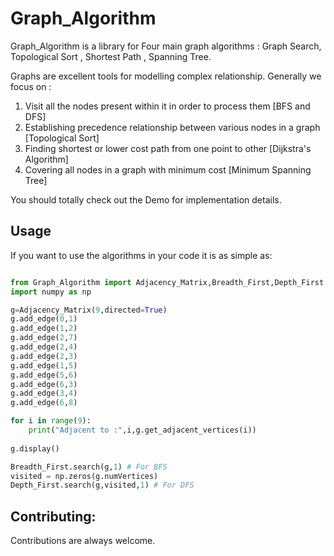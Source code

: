 Graph_Algorithm
==========

Graph_Algorithm is a library for Four main graph algorithms : Graph Search, Topological Sort , Shortest Path , Spanning Tree.

Graphs are excellent tools for modelling complex relationship. Generally we focus on :
  1. Visit all the nodes present within it in order to process them [BFS and DFS]
  2. Establishing precedence relationship between various nodes in a graph [Topological Sort]
  3. Finding shortest or lower cost path from one point to other [Dijkstra's Algorithm]
  4. Covering all nodes in a graph with minimum cost [Minimum Spanning Tree]
	
You should totally check out the Demo for implementation details.

Usage
-----
If you want to use the algorithms in your code it is as simple as:

```python

from Graph_Algorithm import Adjacency_Matrix,Breadth_First,Depth_First
import numpy as np

g=Adjacency_Matrix(9,directed=True)
g.add_edge(0,1)
g.add_edge(1,2)
g.add_edge(2,7)
g.add_edge(2,4)
g.add_edge(2,3)
g.add_edge(1,5)
g.add_edge(5,6)
g.add_edge(6,3)
g.add_edge(3,4)
g.add_edge(6,8)

for i in range(9):
	print("Adjacent to :",i,g.get_adjacent_vertices(i))
				
g.display()

Breadth_First.search(g,1) # For BFS
visited = np.zeros(g.numVertices)
Depth_First.search(g,visited,1) # For DFS
```
Contributing:
-------------

Contributions are always welcome.
